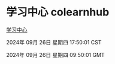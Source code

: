 # 学习中心 colearnhub
[学习中心](http://219.139.198.207:56308/colearnhub/)

2024年 09月 26日 星期四 17:50:01 CST

2024年 09月 26日 星期四 09:50:01 GMT
